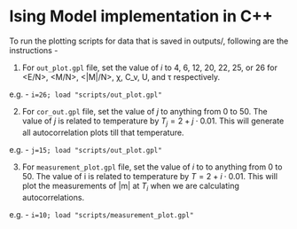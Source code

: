 # Ising Model implementation in C++

To run the plotting scripts for data that is saved in outputs/, following are the instructions - 
1. For ``out_plot.gpl`` file, set the value of $i$ to 4, 6, 12, 20, 22, 25, or 26 for <E/N>, <M/N>, <|M|/N>, χ, C_v, U, and τ respectively.

e.g. - ``i=26; load "scripts/out_plot.gpl"`` 

2. For ``cor_out.gpl`` file, set the value of $j$ to anything from 0 to 50. The value of $j$ is related to temperature by $T_j = 2 + j\cdot 0.01$. This will generate all 
autocorrelation plots till that temperature.

e.g. - ``j=15; load "scripts/out_plot.gpl"``

3. For ``measurement_plot.gpl`` file, set the value of $i$ to to anything from 0 to 50. The value of i is related to temperature by $T = 2 + i\cdot 0.01$. This will plot the measurements of |m| at $T_i$ when we are calculating autocorrelations.

e.g. - ``i=10; load "scripts/measurement_plot.gpl"``
